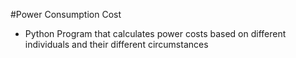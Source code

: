 #Power Consumption Cost

- Python Program that calculates power costs based on different individuals and their different circumstances

